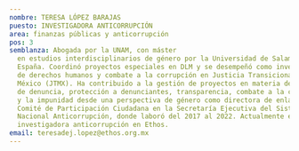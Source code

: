 ```yaml
---
nombre: TERESA LÓPEZ BARAJAS
puesto: INVESTIGADORA ANTICORRUPCIÓN
area: finanzas públicas y anticorrupción
pos: 3
semblanza: Abogada por la UNAM, con máster
  en estudios interdisciplinarios de género por la Universidad de Salamanca,
  España. Coordinó proyectos especiales en DLM y se desempeñó como investigadora
  de derechos humanos y combate a la corrupción en Justicia Transicional en
  México (JTMX). Ha contribuido a la gestión de proyectos en materia de canales
  de denuncia, protección a denunciantes, transparencia, combate a la corrupción
  y la impunidad desde una perspectiva de género como directora de enlace con el
  Comité de Participación Ciudadana en la Secretaría Ejecutiva del Sistema
  Nacional Anticorrupción, donde laboró del 2017 al 2022. Actualmente es
  investigadora anticorrupción en Ethos. 
email: teresadej.lopez@ethos.org.mx
---
```

